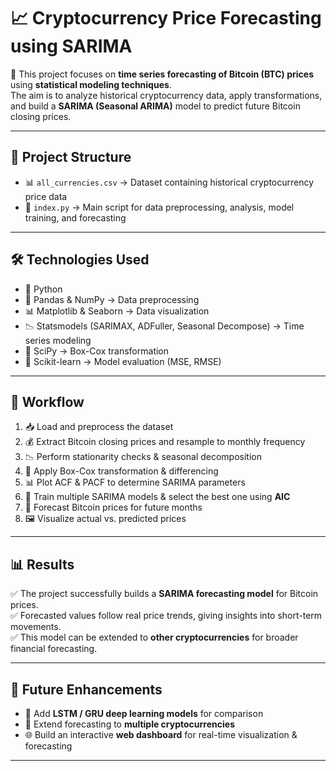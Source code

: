 # 📈 Cryptocurrency Price Forecasting using SARIMA  

🚀 This project focuses on **time series forecasting of Bitcoin (BTC) prices** using **statistical modeling techniques**.  
The aim is to analyze historical cryptocurrency data, apply transformations, and build a **SARIMA (Seasonal ARIMA)** model to predict future Bitcoin closing prices.  

---

## 📂 Project Structure  
- 📊 `all_currencies.csv` → Dataset containing historical cryptocurrency price data  
- 🐍 `index.py` → Main script for data preprocessing, analysis, model training, and forecasting  

---

## 🛠️ Technologies Used  
- 🐍 Python  
- 🧮 Pandas & NumPy → Data preprocessing  
- 📊 Matplotlib & Seaborn → Data visualization  
- 📉 Statsmodels (SARIMAX, ADFuller, Seasonal Decompose) → Time series modeling  
- 🔬 SciPy → Box-Cox transformation  
- 📏 Scikit-learn → Model evaluation (MSE, RMSE)  

---

## 🔎 Workflow  
1. 📥 Load and preprocess the dataset  
2. 💰 Extract Bitcoin closing prices and resample to monthly frequency  
3. 📉 Perform stationarity checks & seasonal decomposition  
4. 🔄 Apply Box-Cox transformation & differencing  
5. 📊 Plot ACF & PACF to determine SARIMA parameters  
6. 🤖 Train multiple SARIMA models & select the best one using **AIC**  
7. 🔮 Forecast Bitcoin prices for future months  
8. 🖼️ Visualize actual vs. predicted prices  

---

## 📊 Results  
✅ The project successfully builds a **SARIMA forecasting model** for Bitcoin prices.  
✅ Forecasted values follow real price trends, giving insights into short-term movements.  
✅ This model can be extended to **other cryptocurrencies** for broader financial forecasting.  

---

## 📌 Future Enhancements  
- 🤖 Add **LSTM / GRU deep learning models** for comparison  
- 💱 Extend forecasting to **multiple cryptocurrencies**  
- 🌐 Build an interactive **web dashboard** for real-time visualization & forecasting  

---


